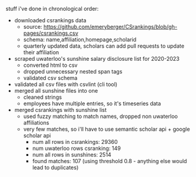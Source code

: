 stuff i've done in chronological order:

- downloaded csrankings data
    - source: https://github.com/emeryberger/CSrankings/blob/gh-pages/csrankings.csv
    - schema: name,affiliation,homepage,scholarid
    - quarterly updated data, scholars can add pull requests to update their affiliation
- scraped uwaterloo's sunshine salary disclosure list for 2020-2023
    - converted html to csv
    - dropped unnecessary nested span tags
    - validated csv schema
- validated all csv files with csvlint (cli tool)
- merged all sunshine files into one
    - cleaned strings
    - employees have multiple entries, so it's timeseries data
- merged csrankings with sunshine list
    - used fuzzy matching to match names, dropped non uwaterloo affiliations
    - very few matches, so i'll have to use semantic scholar api + google scholar api
        - num all rows in csrankings: 29360
        - num uwaterloo rows csranking: 149
        - num all rows in sunshines: 2514
        - found matches: 107 (using threshold 0.8 - anything else would lead to duplicates)

